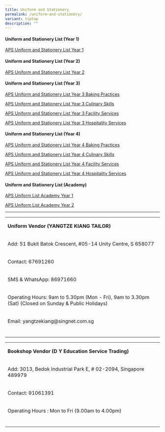 ```yaml
---
title: Uniform and Stationery
permalink: /uniform-and-stationery/
variant: tiptap
description: ""
---
```

<h4><strong>Uniform and Stationery List (Year 1)</strong></h4>
<p><a href="/files/Uniform and Stationery/APS_Uniform_and_Stationery_List_Year_1_revised.pdf" rel="noopener nofollow" target="_blank">APS Uniform and Stationery List Year 1</a>
</p>
<p></p>
<h4><strong>Uniform and Stationery List (Year 2)</strong></h4>
<p><a href="/files/Uniform and Stationery/APS_Uniform_and_Stationery_List_Year_2.pdf" rel="noopener nofollow" target="_blank">APS Uniform and Stationery List Year 2</a>
</p>
<p></p>
<h4><strong>Uniform and Stationery List (Year 3)</strong></h4>
<p><a href="/files/Uniform and Stationery/APS_Uniform_and_Stationery_List_Year_3_Baking_Practices.pdf" rel="noopener nofollow" target="_blank">APS Uniform and Stationery List Year 3 Baking Practices</a>
</p>
<p><a href="/files/Uniform and Stationery/APS_Uniform_and_Stationery_List_Year_3_Culinary_Skills.pdf" rel="noopener nofollow" target="_blank">APS Uniform and Stationery List Year 3 Culinary Skills</a>
</p>
<p><a href="/files/Uniform and Stationery/APS_Uniform_and_Stationery_List_Year_3_Facility_Services.pdf" rel="noopener nofollow" target="_blank">APS Uniform and Stationery List Year 3 Facility Services</a>
</p>
<p><a href="/files/Uniform and Stationery/APS_Uniform_and_Stationery_List_Year_3_Hospitality_Services.pdf" rel="noopener nofollow" target="_blank">APS Uniform and Stationery List Year 3 Hospitality Services</a>
</p>
<p></p>
<h4><strong>Uniform and Stationery List (Year 4)</strong></h4>
<p><a href="/files/Uniform and Stationery/APS_Uniform_and_Stationery_List_Year_4_Baking_Practices.pdf" rel="noopener nofollow" target="_blank">APS Uniform and Stationery List Year 4 Baking Practices</a>
</p>
<p><a href="/files/Uniform and Stationery/APS_Uniform_and_Stationery_List_Year_4_Culinary_Skills.pdf" rel="noopener nofollow" target="_blank">APS Uniform and Stationery List Year 4 Culinary Skills</a>
</p>
<p><a href="/files/Uniform and Stationery/APS_Uniform_and_Stationery_List_Year_4_Facility_Services.pdf" rel="noopener nofollow" target="_blank">APS Uniform and Stationery List Year 4 Facility Services</a>
</p>
<p><a href="/files/Uniform and Stationery/APS_Uniform_and_Stationery_List_Year_4_Hospitality_Services.pdf" rel="noopener nofollow" target="_blank">APS Uniform and Stationery List Year 4 Hospitality Services</a>
</p>
<p></p>
<h4><strong>Uniform and Stationery List (Academy)</strong></h4>
<p><a href="/files/Uniform and Stationery/APS_Uniform_List_Academy_Year_1.pdf" rel="noopener nofollow" target="_blank">APS Uniform List Academy Year 1</a>
</p>
<p><a href="/files/Uniform and Stationery/APS_Uniform_List_Academy_Year_2.pdf" rel="noopener nofollow" target="_blank">APS Uniform List Academy Year 2</a>
</p>
<hr>
<p></p>
<table style="minWidth: 25px">
<colgroup>
<col>
</colgroup>
<tbody>
<tr>
<td rowspan="1" colspan="1">
<p><strong>Uniform Vendor (YANGTZE KIANG TAILOR)</strong>
</p>
</td>
</tr>
<tr>
<td rowspan="1" colspan="1">
<p>Add: 51 Bukit Batok Crescent, #05-14 Unity Centre, S 658077</p>
</td>
</tr>
<tr>
<td rowspan="1" colspan="1">
<p>Contact: 67691260</p>
</td>
</tr>
<tr>
<td rowspan="1" colspan="1">
<p>SMS &amp; WhatsApp: 86971660</p>
</td>
</tr>
<tr>
<td rowspan="1" colspan="1">
<p>Operating Hours: 9am to 5.30pm (Mon - Fri), 9am to 3.30pm (Sat) (Closed
on Sunday &amp; Public Holidays)</p>
</td>
</tr>
<tr>
<td rowspan="1" colspan="1">
<p>Email: <a rel="noopener noreferrer nofollow" target="_blank">yangtzekiang@singnet.com.sg</a>
</p>
</td>
</tr>
<tr>
<td rowspan="1" colspan="1">
<p></p>
</td>
</tr>
</tbody>
</table>
<p></p>
<table style="minWidth: 25px">
<colgroup>
<col>
</colgroup>
<tbody>
<tr>
<td rowspan="1" colspan="1">
<p><strong>Bookshop Vendor (D Y Education Service Trading)</strong>
</p>
</td>
</tr>
<tr>
<td rowspan="1" colspan="1">
<p>Add: 3013, Bedok Industrial Park E, # 02-2094, Singapore 489979</p>
</td>
</tr>
<tr>
<td rowspan="1" colspan="1">
<p>Contact: 91061391</p>
</td>
</tr>
<tr>
<td rowspan="1" colspan="1">
<p>Operating Hours : Mon to Fri (9.00am to 4.00pm)</p>
</td>
</tr>
<tr>
<td rowspan="1" colspan="1">
<p></p>
</td>
</tr>
</tbody>
</table>
<p></p>
<p></p>